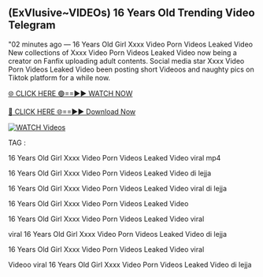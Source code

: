 ## (ExVlusive~VIDEOs) 16 Years Old Trending Video Telegram


"02 minutes ago —  16 Years Old Girl Xxxx Video Porn Videos Leaked Video New collections of   Xxxx Video Porn Videos Leaked Video now being a creator on Fanfix uploading adult contents. Social media star   Xxxx Video Porn Videos Leaked Video been posting short Videoos and naughty pics on Tiktok platform for a while now.


[🌐 CLICK HERE 🟢==►► WATCH NOW](https://cutt.ly/frqoNRnE)

[🔴 CLICK HERE 🌐==►► Download Now](https://cutt.ly/frqoNRnE)

[![WATCH Videos](https://i.imgur.com/dJHk4Zq.gif)](https://cutt.ly/frqoNRnE)


TAG :

16 Years Old Girl Xxxx Video Porn Videos Leaked Video viral mp4

16 Years Old Girl Xxxx Video Porn Videos Leaked Video di lejja

16 Years Old Girl Xxxx Video Porn Videos Leaked Video viral di lejja

16 Years Old Girl Xxxx Video Porn Videos Leaked Video

16 Years Old Girl Xxxx Video Porn Videos Leaked Video viral

viral 16 Years Old Girl Xxxx Video Porn Videos Leaked Video di lejja

16 Years Old Girl Xxxx Video Porn Videos Leaked Video viral

Videoo viral 16 Years Old Girl Xxxx Video Porn Videos Leaked Video di lejja
